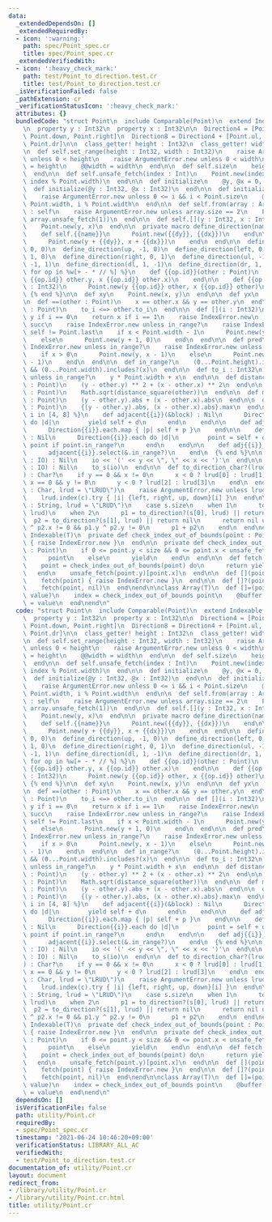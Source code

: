 ```yaml
---
data:
  _extendedDependsOn: []
  _extendedRequiredBy:
  - icon: ':warning:'
    path: spec/Point_spec.cr
    title: spec/Point_spec.cr
  _extendedVerifiedWith:
  - icon: ':heavy_check_mark:'
    path: test/Point_to_direction.test.cr
    title: test/Point_to_direction.test.cr
  _isVerificationFailed: false
  _pathExtension: cr
  _verificationStatusIcon: ':heavy_check_mark:'
  attributes: {}
  bundledCode: "struct Point\n  include Comparable(Point)\n  extend Indexable(Point)\n\
    \n  property y : Int32\n  property x : Int32\n\n  Direction4 = [Point.up, Point.left,\
    \ Point.down, Point.right]\n  Direction8 = Direction4 + [Point.ul, Point.ur, Point.dl,\
    \ Point.dr]\n\n  class_getter! height : Int32\n  class_getter! width : Int32\n\
    \n  def self.set_range(height : Int32, width : Int32)\n    raise ArgumentError.new\
    \ unless 0 < height\n    raise ArgumentError.new unless 0 < width\n    @@height\
    \ = height\n    @@width = width\n  end\n\n  def self.size\n    height * width\n\
    \  end\n\n  def self.unsafe_fetch(index : Int)\n    Point.new(index // Point.width,\
    \ index % Point.width)\n  end\n\n  def initialize\n    @y, @x = 0, 0\n  end\n\n\
    \  def initialize(@y : Int32, @x : Int32)\n  end\n\n  def initialize(i : Int32)\n\
    \    raise ArgumentError.new unless 0 <= i && i < Point.size\n    @y, @x = i //\
    \ Point.width, i % Point.width\n  end\n\n  def self.from(array : Array(Int32))\
    \ : self\n    raise ArgumentError.new unless array.size == 2\n    Point.new(array.unsafe_fetch(0),\
    \ array.unsafe_fetch(1))\n  end\n\n  def self.[](y : Int32, x : Int32) : self\n\
    \    Point.new(y, x)\n  end\n\n  private macro define_direction(name, dy, dx)\n\
    \    def self.{{name}}\n      Point.new({{dy}}, {{dx}})\n    end\n\n    def {{name}}\n\
    \      Point.new(y + {{dy}}, x + {{dx}})\n    end\n  end\n\n  define_direction(zero,\
    \ 0, 0)\n  define_direction(up, -1, 0)\n  define_direction(left, 0, -1)\n  define_direction(down,\
    \ 1, 0)\n  define_direction(right, 0, 1)\n  define_direction(ul, -1, -1)\n  define_direction(ur,\
    \ -1, 1)\n  define_direction(dl, 1, -1)\n  define_direction(dr, 1, 1)\n\n  {%\
    \ for op in %w[+ - * // %] %}\n    def {{op.id}}(other : Point)\n      Point.new(y\
    \ {{op.id}} other.y, x {{op.id}} other.x)\n    end\n\n    def {{op.id}}(other\
    \ : Int32)\n      Point.new(y {{op.id}} other, x {{op.id}} other)\n    end\n \
    \ {% end %}\n\n  def xy\n    Point.new(x, y)\n  end\n\n  def yx\n    self\n  end\n\
    \n  def ==(other : Point)\n    x == other.x && y == other.y\n  end\n\n  def <=>(other\
    \ : Point)\n    to_i <=> other.to_i\n  end\n\n  def [](i : Int32)\n    return\
    \ y if i == 0\n    return x if i == 1\n    raise IndexError.new\n  end\n\n  def\
    \ succ\n    raise IndexError.new unless in_range?\n    raise IndexError.new unless\
    \ self != Point.last\n    if x < Point.width - 1\n      Point.new(y, x + 1)\n\
    \    else\n      Point.new(y + 1, 0)\n    end\n  end\n\n  def pred\n    raise\
    \ IndexError.new unless in_range?\n    raise IndexError.new unless self != Point.first\n\
    \    if x > 0\n      Point.new(y, x - 1)\n    else\n      Point.new(y - 1, Point.width\
    \ - 1)\n    end\n  end\n\n  def in_range?\n    (0...Point.height).includes?(y)\
    \ && (0...Point.width).includes?(x)\n  end\n\n  def to_i : Int32\n    raise IndexError.new\
    \ unless in_range?\n    y * Point.width + x\n  end\n\n  def distance_square(other\
    \ : Point)\n    (y - other.y) ** 2 + (x - other.x) ** 2\n  end\n\n  def distance(other\
    \ : Point)\n    Math.sqrt(distance_square(other))\n  end\n\n  def manhattan(other\
    \ : Point)\n    (y - other.y).abs + (x - other.x).abs\n  end\n\n  def chebyshev(other\
    \ : Point)\n    {(y - other.y).abs, (x - other.x).abs}.max\n  end\n\n  {% for\
    \ i in [4, 8] %}\n    def adjacent{{i}}(&block) : Nil\n      Direction{{i}}.each\
    \ do |d|\n        yield self + d\n      end\n    end\n\n    def adjacent{{i}}\n\
    \      Direction{{i}}.each.map { |p| self + p }\n    end\n\n    def adj{{i}}_in_range(&block)\
    \ : Nil\n      Direction{{i}}.each do |d|\n        point = self + d\n        yield\
    \ point if point.in_range?\n      end\n    end\n\n    def adj{{i}}_in_range\n\
    \      adjacent{{i}}.select(&.in_range?)\n    end\n  {% end %}\n\n  def to_s(io\
    \ : IO) : Nil\n    io << '(' << y << \", \" << x << ')'\n  end\n\n  def inspect(io\
    \ : IO) : Nil\n    to_s(io)\n  end\n\n  def to_direction_char?(lrud = \"LRUD\"\
    ) : Char?\n    if y == 0 && x != 0\n      x < 0 ? lrud[0] : lrud[1]\n    elsif\
    \ x == 0 && y != 0\n      y < 0 ? lrud[2] : lrud[3]\n    end\n  end\n\n  def self.to_direction?(c\
    \ : Char, lrud = \"LRUD\")\n    raise ArgumentError.new unless lrud.size == 4\n\
    \    lrud.index(c).try { |i| {left, right, up, down}[i] }\n  end\n\n  def self.to_direction?(s\
    \ : String, lrud = \"LRUD\")\n    case s.size\n    when 1\n      to_direction?(s[0],\
    \ lrud)\n    when 2\n      p1 = to_direction?(s[0], lrud) || return nil\n    \
    \  p2 = to_direction?(s[1], lrud) || return nil\n      return nil unless p1.x\
    \ ^ p2.x != 0 && p1.y ^ p2.y != 0\n      p1 + p2\n    end\n  end\nend\n\nmodule\
    \ Indexable(T)\n  private def check_index_out_of_bounds(point : Point)\n    check_index_out_of_bounds(point)\
    \ { raise IndexError.new }\n  end\n\n  private def check_index_out_of_bounds(point\
    \ : Point)\n    if 0 <= point.y < size && 0 <= point.x < unsafe_fetch(point.y).size\n\
    \      point\n    else\n      yield\n    end\n  end\n\n  def fetch(point : Point)\n\
    \    point = check_index_out_of_bounds(point) do\n      return yield point\n \
    \   end\n    unsafe_fetch(point.y)[point.x]\n  end\n\n  def [](point : Point)\n\
    \    fetch(point) { raise IndexError.new }\n  end\n\n  def []?(point : Point)\n\
    \    fetch(point, nil)\n  end\nend\n\nclass Array(T)\n  def []=(point : Point,\
    \ value)\n    index = check_index_out_of_bounds point\n    @buffer[index.y][index.x]\
    \ = value\n  end\nend\n"
  code: "struct Point\n  include Comparable(Point)\n  extend Indexable(Point)\n\n\
    \  property y : Int32\n  property x : Int32\n\n  Direction4 = [Point.up, Point.left,\
    \ Point.down, Point.right]\n  Direction8 = Direction4 + [Point.ul, Point.ur, Point.dl,\
    \ Point.dr]\n\n  class_getter! height : Int32\n  class_getter! width : Int32\n\
    \n  def self.set_range(height : Int32, width : Int32)\n    raise ArgumentError.new\
    \ unless 0 < height\n    raise ArgumentError.new unless 0 < width\n    @@height\
    \ = height\n    @@width = width\n  end\n\n  def self.size\n    height * width\n\
    \  end\n\n  def self.unsafe_fetch(index : Int)\n    Point.new(index // Point.width,\
    \ index % Point.width)\n  end\n\n  def initialize\n    @y, @x = 0, 0\n  end\n\n\
    \  def initialize(@y : Int32, @x : Int32)\n  end\n\n  def initialize(i : Int32)\n\
    \    raise ArgumentError.new unless 0 <= i && i < Point.size\n    @y, @x = i //\
    \ Point.width, i % Point.width\n  end\n\n  def self.from(array : Array(Int32))\
    \ : self\n    raise ArgumentError.new unless array.size == 2\n    Point.new(array.unsafe_fetch(0),\
    \ array.unsafe_fetch(1))\n  end\n\n  def self.[](y : Int32, x : Int32) : self\n\
    \    Point.new(y, x)\n  end\n\n  private macro define_direction(name, dy, dx)\n\
    \    def self.{{name}}\n      Point.new({{dy}}, {{dx}})\n    end\n\n    def {{name}}\n\
    \      Point.new(y + {{dy}}, x + {{dx}})\n    end\n  end\n\n  define_direction(zero,\
    \ 0, 0)\n  define_direction(up, -1, 0)\n  define_direction(left, 0, -1)\n  define_direction(down,\
    \ 1, 0)\n  define_direction(right, 0, 1)\n  define_direction(ul, -1, -1)\n  define_direction(ur,\
    \ -1, 1)\n  define_direction(dl, 1, -1)\n  define_direction(dr, 1, 1)\n\n  {%\
    \ for op in %w[+ - * // %] %}\n    def {{op.id}}(other : Point)\n      Point.new(y\
    \ {{op.id}} other.y, x {{op.id}} other.x)\n    end\n\n    def {{op.id}}(other\
    \ : Int32)\n      Point.new(y {{op.id}} other, x {{op.id}} other)\n    end\n \
    \ {% end %}\n\n  def xy\n    Point.new(x, y)\n  end\n\n  def yx\n    self\n  end\n\
    \n  def ==(other : Point)\n    x == other.x && y == other.y\n  end\n\n  def <=>(other\
    \ : Point)\n    to_i <=> other.to_i\n  end\n\n  def [](i : Int32)\n    return\
    \ y if i == 0\n    return x if i == 1\n    raise IndexError.new\n  end\n\n  def\
    \ succ\n    raise IndexError.new unless in_range?\n    raise IndexError.new unless\
    \ self != Point.last\n    if x < Point.width - 1\n      Point.new(y, x + 1)\n\
    \    else\n      Point.new(y + 1, 0)\n    end\n  end\n\n  def pred\n    raise\
    \ IndexError.new unless in_range?\n    raise IndexError.new unless self != Point.first\n\
    \    if x > 0\n      Point.new(y, x - 1)\n    else\n      Point.new(y - 1, Point.width\
    \ - 1)\n    end\n  end\n\n  def in_range?\n    (0...Point.height).includes?(y)\
    \ && (0...Point.width).includes?(x)\n  end\n\n  def to_i : Int32\n    raise IndexError.new\
    \ unless in_range?\n    y * Point.width + x\n  end\n\n  def distance_square(other\
    \ : Point)\n    (y - other.y) ** 2 + (x - other.x) ** 2\n  end\n\n  def distance(other\
    \ : Point)\n    Math.sqrt(distance_square(other))\n  end\n\n  def manhattan(other\
    \ : Point)\n    (y - other.y).abs + (x - other.x).abs\n  end\n\n  def chebyshev(other\
    \ : Point)\n    {(y - other.y).abs, (x - other.x).abs}.max\n  end\n\n  {% for\
    \ i in [4, 8] %}\n    def adjacent{{i}}(&block) : Nil\n      Direction{{i}}.each\
    \ do |d|\n        yield self + d\n      end\n    end\n\n    def adjacent{{i}}\n\
    \      Direction{{i}}.each.map { |p| self + p }\n    end\n\n    def adj{{i}}_in_range(&block)\
    \ : Nil\n      Direction{{i}}.each do |d|\n        point = self + d\n        yield\
    \ point if point.in_range?\n      end\n    end\n\n    def adj{{i}}_in_range\n\
    \      adjacent{{i}}.select(&.in_range?)\n    end\n  {% end %}\n\n  def to_s(io\
    \ : IO) : Nil\n    io << '(' << y << \", \" << x << ')'\n  end\n\n  def inspect(io\
    \ : IO) : Nil\n    to_s(io)\n  end\n\n  def to_direction_char?(lrud = \"LRUD\"\
    ) : Char?\n    if y == 0 && x != 0\n      x < 0 ? lrud[0] : lrud[1]\n    elsif\
    \ x == 0 && y != 0\n      y < 0 ? lrud[2] : lrud[3]\n    end\n  end\n\n  def self.to_direction?(c\
    \ : Char, lrud = \"LRUD\")\n    raise ArgumentError.new unless lrud.size == 4\n\
    \    lrud.index(c).try { |i| {left, right, up, down}[i] }\n  end\n\n  def self.to_direction?(s\
    \ : String, lrud = \"LRUD\")\n    case s.size\n    when 1\n      to_direction?(s[0],\
    \ lrud)\n    when 2\n      p1 = to_direction?(s[0], lrud) || return nil\n    \
    \  p2 = to_direction?(s[1], lrud) || return nil\n      return nil unless p1.x\
    \ ^ p2.x != 0 && p1.y ^ p2.y != 0\n      p1 + p2\n    end\n  end\nend\n\nmodule\
    \ Indexable(T)\n  private def check_index_out_of_bounds(point : Point)\n    check_index_out_of_bounds(point)\
    \ { raise IndexError.new }\n  end\n\n  private def check_index_out_of_bounds(point\
    \ : Point)\n    if 0 <= point.y < size && 0 <= point.x < unsafe_fetch(point.y).size\n\
    \      point\n    else\n      yield\n    end\n  end\n\n  def fetch(point : Point)\n\
    \    point = check_index_out_of_bounds(point) do\n      return yield point\n \
    \   end\n    unsafe_fetch(point.y)[point.x]\n  end\n\n  def [](point : Point)\n\
    \    fetch(point) { raise IndexError.new }\n  end\n\n  def []?(point : Point)\n\
    \    fetch(point, nil)\n  end\nend\n\nclass Array(T)\n  def []=(point : Point,\
    \ value)\n    index = check_index_out_of_bounds point\n    @buffer[index.y][index.x]\
    \ = value\n  end\nend\n"
  dependsOn: []
  isVerificationFile: false
  path: utility/Point.cr
  requiredBy:
  - spec/Point_spec.cr
  timestamp: '2021-06-24 10:46:20+09:00'
  verificationStatus: LIBRARY_ALL_AC
  verifiedWith:
  - test/Point_to_direction.test.cr
documentation_of: utility/Point.cr
layout: document
redirect_from:
- /library/utility/Point.cr
- /library/utility/Point.cr.html
title: utility/Point.cr
---
```


